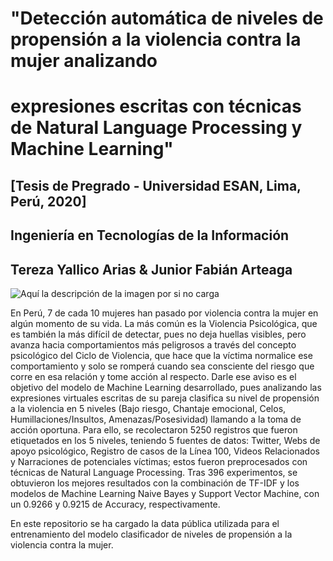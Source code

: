 #               "Detección automática de niveles de propensión a la violencia contra la mujer analizando 
#                   expresiones escritas con técnicas de Natural Language Processing y Machine Learning"

##                               [Tesis de Pregrado - Universidad ESAN, Lima, Perú, 2020]
##                                    Ingeniería en Tecnologías de la Información 
##                                   Tereza Yallico Arias & Junior Fabián Arteaga

![Aquí la descripción de la imagen por si no carga](https://github.com/TerezaYallicoArias/Scanner_Violencia_Mensajes/blob/master/METODOLOGIA.png)

En Perú, 7 de cada 10 mujeres han pasado por violencia contra la mujer en algún momento de su vida. La más común es la Violencia Psicológica, que es también la más difícil de detectar, pues no deja huellas visibles, pero avanza hacia comportamientos más peligrosos a través del concepto psicológico del Ciclo de Violencia, que hace que la víctima normalice ese comportamiento y solo se romperá cuando sea  consciente del riesgo que corre en esa relación y tome acción al respecto. Darle ese aviso es el objetivo del modelo de Machine Learning desarrollado, pues analizando las expresiones virtuales escritas de su pareja clasifica su nivel de propensión a la violencia en 5 niveles (Bajo riesgo, Chantaje emocional, Celos, Humillaciones/Insultos, Amenazas/Posesividad)  llamando a la toma de acción oportuna. Para ello, se recolectaron 5250 registros que fueron etiquetados en los 5 niveles, teniendo 5 fuentes de datos: Twitter, Webs de apoyo psicológico, Registro de casos de la Línea 100, Videos Relacionados y Narraciones de potenciales víctimas; estos fueron preprocesados con técnicas de Natural Language Processing. Tras 396 experimentos, se obtuvieron los mejores resultados con la combinación de TF-IDF y los modelos de Machine Learning Naive Bayes y Support Vector Machine, con un 0.9266 y 0.9215 de Accuracy, respectivamente.

En este repositorio se ha cargado la data pública utilizada para el entrenamiento 
del modelo clasificador de niveles de propensión a la violencia contra la mujer.
